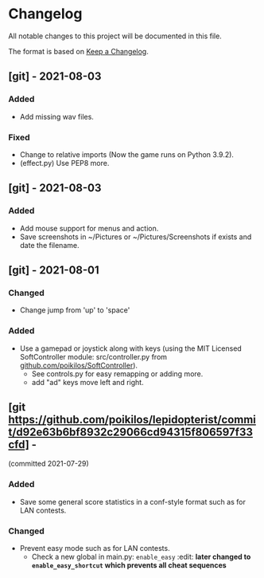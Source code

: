 # Changelog
All notable changes to this project will be documented in this file.

The format is based on [Keep a Changelog](https://keepachangelog.com/en/1.0.0/).


## [git] - 2021-08-03
### Added
- Add missing wav files.

### Fixed
- Change to relative imports (Now the game runs on Python 3.9.2).
- (effect.py) Use PEP8 more.

## [git] - 2021-08-03
### Added
- Add mouse support for menus and action.
- Save screenshots in ~/Pictures or ~/Pictures/Screenshots if exists and date the filename.


## [git] - 2021-08-01
### Changed
- Change jump from 'up' to 'space'

### Added
- Use a gamepad or joystick along with keys (using the MIT Licensed SoftController module: src/controller.py from [github.com/poikilos/SoftController](https://github.com/poikilos/SoftController)).
  - See controls.py for easy remapping or adding more.
  - add "ad" keys move left and right.


## [git https://github.com/poikilos/lepidopterist/commit/d92e63b6bf8932c29066cd94315f806597f33cfd] -
(committed 2021-07-29)
### Added
- Save some general score statistics in a conf-style format such as for LAN contests.

### Changed
- Prevent easy mode such as for LAN contests.
  - Check a new global in main.py: `enable_easy` :edit: **later changed to `enable_easy_shortcut` which prevents all cheat sequences**

